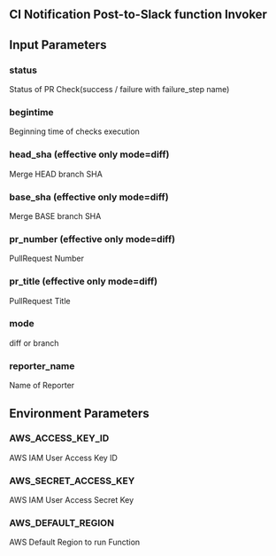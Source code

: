 CI Notification Post-to-Slack function Invoker
---

## Input Parameters

### status
Status of PR Check(success / failure with failure_step name)
### begintime
Beginning time of checks execution
### head_sha (effective only mode=diff)
Merge HEAD branch SHA
### base_sha (effective only mode=diff)
Merge BASE branch SHA
### pr_number (effective only mode=diff)
PullRequest Number
### pr_title (effective only mode=diff)
PullRequest Title
### mode
diff or branch
### reporter_name
Name of Reporter

## Environment Parameters

### AWS_ACCESS_KEY_ID
AWS IAM User Access Key ID
### AWS_SECRET_ACCESS_KEY
AWS IAM User Access Secret Key
### AWS_DEFAULT_REGION
AWS Default Region to run Function
